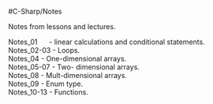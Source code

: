 #C-Sharp/Notes

Notes from lessons and lectures.  
  
Notes_01&nbsp;&nbsp;&nbsp;&nbsp;&nbsp;&nbsp;- linear calculations and conditional statements.  
Notes_02-03 - Loops.  
Notes_04    - One-dimensional arrays.  
Notes_05-07 - Two- dimensional arrays.  
Notes_08	- Mult-dimensional arrays.  
Notes_09	- Enum type.  
Notes_10-13	- Functions.  
